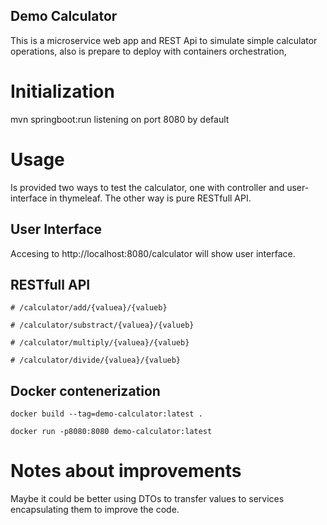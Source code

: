 ## Demo Calculator

This is a microservice web app and REST Api to simulate simple calculator operations, also is prepare to deploy with containers 
orchestration,

# Initialization 

mvn springboot:run listening on port 8080 by default

# Usage

Is provided two ways to test the calculator, one with controller and user-interface in thymeleaf. 
The other way is pure RESTfull API.

## User Interface

Accesing to http://localhost:8080/calculator will show user interface.

## RESTfull API
````
# /calculator/add/{valuea}/{valueb}
````
````
# /calculator/substract/{valuea}/{valueb}
````
````
# /calculator/multiply/{valuea}/{valueb}
````
````
# /calculator/divide/{valuea}/{valueb}
````

## Docker contenerization

````
docker build --tag=demo-calculator:latest .
````
````
docker run -p8080:8080 demo-calculator:latest
````

# Notes about improvements

Maybe it could be better using DTOs to transfer values to services encapsulating them to improve the code. 